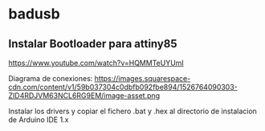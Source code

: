 # badusb
## Instalar Bootloader para attiny85
https://www.youtube.com/watch?v=HQMMTeUYUmI

Diagrama de conexiones:
https://images.squarespace-cdn.com/content/v1/59b037304c0dbfb092fbe894/1526764090303-ZID4RDJVM63NCL6RG9EM/image-asset.png

Instalar los drivers y copiar el fichero .bat y .hex al directorio de instalacion de Arduino IDE 1.x

